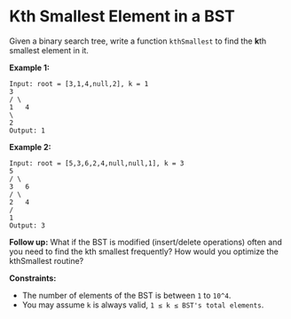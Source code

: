 # Kth Smallest Element in a BST

Given a binary search tree, write a function `kthSmallest` to find the **k**th smallest element in it.

**Example 1:**
```
Input: root = [3,1,4,null,2], k = 1
3
/ \
1   4
\
2
Output: 1
```
**Example 2:**
```
Input: root = [5,3,6,2,4,null,null,1], k = 3
5
/ \
3   6
/ \
2   4
/
1
Output: 3
```

**Follow up:**
What if the BST is modified (insert/delete operations) often and you need to find the kth smallest frequently? How would you optimize the kthSmallest routine?

**Constraints:**
* The number of elements of the BST is between `1` to `10^4`.
* You may assume `k` is always valid, `1 ≤ k ≤ BST's total elements`.
